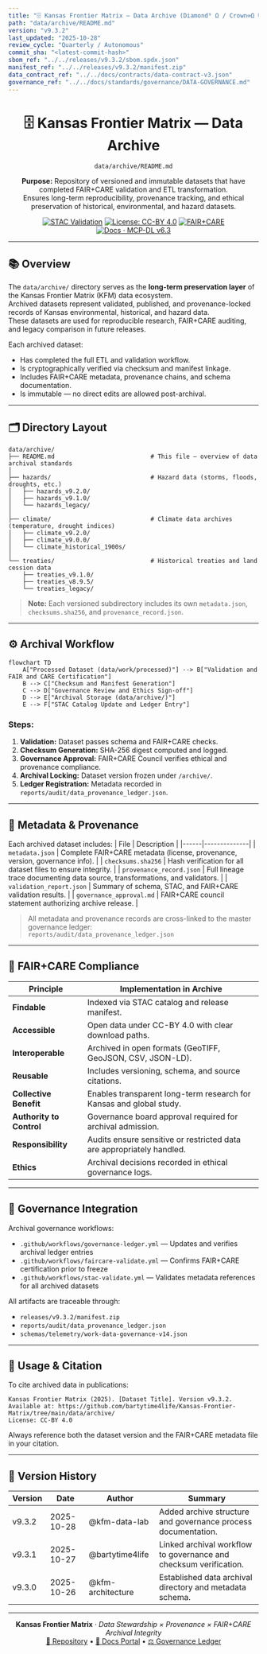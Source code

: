 ```yaml
---
title: "🗄️ Kansas Frontier Matrix — Data Archive (Diamond⁹ Ω / Crown∞Ω Ultimate Certified)"
path: "data/archive/README.md"
version: "v9.3.2"
last_updated: "2025-10-28"
review_cycle: "Quarterly / Autonomous"
commit_sha: "<latest-commit-hash>"
sbom_ref: "../../releases/v9.3.2/sbom.spdx.json"
manifest_ref: "../../releases/v9.3.2/manifest.zip"
data_contract_ref: "../../docs/contracts/data-contract-v3.json"
governance_ref: "../../docs/standards/governance/DATA-GOVERNANCE.md"
---
```


<div align="center">

# 🗄️ Kansas Frontier Matrix — **Data Archive**
`data/archive/README.md`

**Purpose:** Repository of versioned and immutable datasets that have completed FAIR+CARE validation and ETL transformation.  
Ensures long-term reproducibility, provenance tracking, and ethical preservation of historical, environmental, and hazard datasets.

[![STAC Validation](https://github.com/bartytime4life/Kansas-Frontier-Matrix/actions/workflows/stac-validate.yml/badge.svg)](../../.github/workflows/stac-validate.yml)
[![License: CC-BY 4.0](https://img.shields.io/badge/License-CC--BY%204.0-green)](../../LICENSE)
[![FAIR+CARE](https://img.shields.io/badge/FAIR%2BCARE-Compliant-gold)](../../docs/standards/faircare-validation.md)
[![Docs · MCP-DL v6.3](https://img.shields.io/badge/Docs-MCP--DL%20v6.3-blue)](../../docs/architecture/repo-focus.md)

</div>

---

## 📚 Overview

The `data/archive/` directory serves as the **long-term preservation layer** of the Kansas Frontier Matrix (KFM) data ecosystem.  
Archived datasets represent validated, published, and provenance-locked records of Kansas environmental, historical, and hazard data.  
These datasets are used for reproducible research, FAIR+CARE auditing, and legacy comparison in future releases.

Each archived dataset:
- Has completed the full ETL and validation workflow.  
- Is cryptographically verified via checksum and manifest linkage.  
- Includes FAIR+CARE metadata, provenance chains, and schema documentation.  
- Is immutable — no direct edits are allowed post-archival.  

---

## 🗂️ Directory Layout

```plaintext
data/archive/
├── README.md                           # This file — overview of data archival standards
│
├── hazards/                            # Hazard data (storms, floods, droughts, etc.)
│   ├── hazards_v9.2.0/
│   ├── hazards_v9.1.0/
│   └── hazards_legacy/
│
├── climate/                            # Climate data archives (temperature, drought indices)
│   ├── climate_v9.2.0/
│   ├── climate_v9.0.0/
│   └── climate_historical_1900s/
│
└── treaties/                           # Historical treaties and land cession data
    ├── treaties_v9.1.0/
    ├── treaties_v8.9.5/
    └── treaties_legacy/
```

> **Note:** Each versioned subdirectory includes its own `metadata.json`, `checksums.sha256`, and `provenance_record.json`.

---

## ⚙️ Archival Workflow

```mermaid
flowchart TD
    A["Processed Dataset (data/work/processed)"] --> B["Validation and FAIR and CARE Certification"]
    B --> C["Checksum and Manifest Generation"]
    C --> D["Governance Review and Ethics Sign-off"]
    D --> E["Archival Storage (data/archive/)"]
    E --> F["STAC Catalog Update and Ledger Entry"]
```

### Steps:
1. **Validation:** Dataset passes schema and FAIR+CARE checks.  
2. **Checksum Generation:** SHA-256 digest computed and logged.  
3. **Governance Approval:** FAIR+CARE Council verifies ethical and provenance compliance.  
4. **Archival Locking:** Dataset version frozen under `/archive/`.  
5. **Ledger Registration:** Metadata recorded in `reports/audit/data_provenance_ledger.json`.  

---

## 🧩 Metadata & Provenance

Each archived dataset includes:
| File | Description |
|------|--------------|
| `metadata.json` | Complete FAIR+CARE metadata (license, provenance, version, governance info). |
| `checksums.sha256` | Hash verification for all dataset files to ensure integrity. |
| `provenance_record.json` | Full lineage trace documenting data source, transformations, and validators. |
| `validation_report.json` | Summary of schema, STAC, and FAIR+CARE validation results. |
| `governance_approval.md` | FAIR+CARE council statement authorizing archive release. |

> All metadata and provenance records are cross-linked to the master governance ledger:  
> `reports/audit/data_provenance_ledger.json`

---

## 🧠 FAIR+CARE Compliance

| Principle | Implementation in Archive |
|------------|---------------------------|
| **Findable** | Indexed via STAC catalog and release manifest. |
| **Accessible** | Open data under CC-BY 4.0 with clear download paths. |
| **Interoperable** | Archived in open formats (GeoTIFF, GeoJSON, CSV, JSON-LD). |
| **Reusable** | Includes versioning, schema, and source citations. |
| **Collective Benefit** | Enables transparent long-term research for Kansas and global study. |
| **Authority to Control** | Governance board approval required for archival admission. |
| **Responsibility** | Audits ensure sensitive or restricted data are appropriately handled. |
| **Ethics** | Archival decisions recorded in ethical governance logs. |

---

## 🧾 Governance Integration

Archival governance workflows:
- `.github/workflows/governance-ledger.yml` — Updates and verifies archival ledger entries  
- `.github/workflows/faircare-validate.yml` — Confirms FAIR+CARE certification prior to freeze  
- `.github/workflows/stac-validate.yml` — Validates metadata references for all archived datasets  

All artifacts are traceable through:
- `releases/v9.3.2/manifest.zip`  
- `reports/audit/data_provenance_ledger.json`  
- `schemas/telemetry/work-data-governance-v14.json`

---

## 🧱 Usage & Citation

To cite archived data in publications:
```text
Kansas Frontier Matrix (2025). [Dataset Title]. Version v9.3.2. 
Available at: https://github.com/bartytime4life/Kansas-Frontier-Matrix/tree/main/data/archive/
License: CC-BY 4.0
```

Always reference both the dataset version and the FAIR+CARE metadata file in your citation.

---

## 🧾 Version History

| Version | Date       | Author             | Summary |
|----------|------------|--------------------|----------|
| v9.3.2   | 2025-10-28 | @kfm-data-lab      | Added archive structure and governance process documentation. |
| v9.3.1   | 2025-10-27 | @bartytime4life    | Linked archival workflow to governance and checksum verification. |
| v9.3.0   | 2025-10-26 | @kfm-architecture  | Established data archival directory and metadata schema. |

---

<div align="center">

**Kansas Frontier Matrix** · *Data Stewardship × Provenance × FAIR+CARE Archival Integrity*  
[🔗 Repository](https://github.com/bartytime4life/Kansas-Frontier-Matrix) • [🧭 Docs Portal](../../docs/) • [⚖️ Governance Ledger](../../docs/standards/governance/)

</div>
